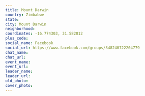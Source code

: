```yaml
---
title: Mount Darwin
country: Zimbabwe
state: 
city: Mount Darwin
neighborhood: 
coordinates: -16.774303, 31.582812
plus_code:
social_name: Facebook
social_url: https://www.facebook.com/groups/348240722204779
chat_name:
chat_url:
event_name:
event_url:
leader_name:
leader_url:
old_photo: 
cover_photo:
---
```

